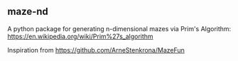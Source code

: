 ## maze-nd
A python package for generating n-dimensional mazes via Prim's Algorithm: https://en.wikipedia.org/wiki/Prim%27s_algorithm

Inspiration from https://github.com/ArneStenkrona/MazeFun